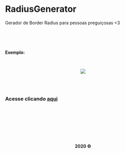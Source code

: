 # RadiusGenerator
Gerador de Border Radius para pessoas preguiçosas &lt;3

<br><br><br>

<strong>Exemplo:</strong>

<br>

<p align="center">
  <img align="center" src="https://i.ibb.co/vz9F5Yp/Capturar.png" border="0">
</p>

<br><br>
<h3 style="padding-bottom: 20px">Acesse clicando <a href="https://eschechola.github.io/RadiusGenerator">aqui</a></h3>
<br><br><br><br><br>

<p align="center">
  <strong>2020 &copy;</strong>
</p>
